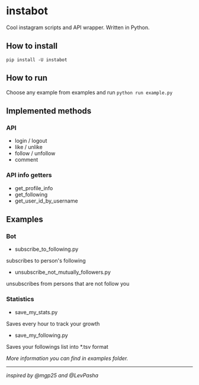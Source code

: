 # instabot
Cool instagram scripts and API wrapper. Written in Python.

## How to install
```pip install -U instabot```

## How to run
Choose any example from examples and run
```python run example.py```

## Implemented methods

### API

* login / logout
* like / unlike
* follow / unfollow
* comment

### API info getters

* get_profile_info
* get_following
* get_user_id_by_username

## Examples

### Bot

* subscribe_to_following.py

subscribes to person's following
* unsubscribe_not_mutually_followers.py

unsubscribes from persons that are not follow you

### Statistics

* save_my_stats.py

Saves every hour to track your growth

* save_my_following.py

Saves your followings list into *.tsv format

*More information you can find in examples folder.*
___
_inspired by @mgp25 and @LevPasha_
